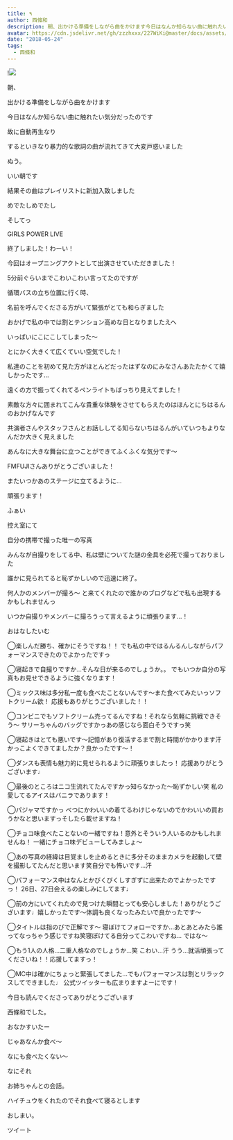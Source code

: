 ```yaml
---
title: ٩
author: 西條和
description: 朝、出かける準備をしながら曲をかけます今日はなんか知らない曲に触れたい気分だったのです故に自動再生なり...
avatar: https://cdn.jsdelivr.net/gh/zzzhxxx/227WiKi@master/docs/assets/photo/avatar/nagomi.jpg
date: "2018-05-24"
tags:
  - 西條和
---
```


!![](https://cdn.jsdelivr.net/gh/zzzhxxx/227WiKi-image@master/blog-image/nagomi-2018-05-24_1.jpg)












朝、









出かける準備をしながら曲をかけます










今日はなんか知らない曲に触れたい気分だったのです








故に自動再生なり










するといきなり暴力的な歌詞の曲が流れてきて大変戸惑いました







ぬう。










いい朝です











結果その曲はプレイリストに新加入致しました













めでたしめでたし








そしてっ






GIRLS POWER LIVE





終了しました！わーい！










今回はオープニングアクトとして出演させていただきました！










5分前ぐらいまでこわいこわい言ってたのですが







循環バスの立ち位置に行く時、









名前を呼んでくださる方がいて緊張がとても和らぎました












おかげで私の中では割とテンション高めな日となりましたえへ







いっぱいにこにこしてしまった〜











とにかく大きくて広くていい空気でした！










私達のことを初めて見た方がほとんどだったはずなのにみなさんあたたかくて嬉しかったです…








遠くの方で振ってくれてるペンライトもばっちり見えてました！















素敵な方々に囲まれてこんな貴重な体験をさせてもらえたのはほんとにちはるんのおかげなんです










共演者さんやスタッフさんとお話ししてる知らないちはるんがいていつもよりなんだか大きく見えました










あんなに大きな舞台に立つことができてふくふくな気分です〜







FMFUJIさんありがとうございました！

















またいつかあのステージに立てるように…










頑張ります！








ふぁい











控え室にて









自分の携帯で撮った唯一の写真











みんなが自撮りをしてる中、私は壁についてた謎の金具を必死で撮っておりました










誰かに見られてると恥ずかしいので迅速に終了。












何人かのメンバーが撮ろ〜
と来てくれたので誰かのブログなどで私も出現するかもしれませんっ












いつか自撮りやメンバーに撮ろうって言えるように頑張ります…！














おはなしたいむ







◯楽しんだ勝ち、確かにそうですね！！
でも私の中ではるんるんしながらパフォーマンスできたのでよかったですっ





◯寝起きで自撮りですか…そんな日が来るのでしょうか。。
でもいつか自分の写真もお見せできるように強くなります！






◯ミックス味は多分私一度も食べたことないんです〜また食べてみたいっソフトクリーム欲！
応援もありがとうございました！！





◯コンビニでもソフトクリーム売ってるんですね！それなら気軽に挑戦できそう〜
サリーちゃんのバッグですかっあの感じなら面白そうですっ笑








◯寝起きはとても悪いです〜記憶があり復活するまで割と時間がかかります汗
かっこよくできてましたか？良かったです〜！





◯ダンスも表情も魅力的に見せられるように頑張りましたっ！
応援ありがとうございます♩






◯最後のところはニコ生流れてたんですかっ知らなかった〜恥ずかしい笑
私の愛してるアイスはバニラであります！





◯パジャマですかっ
べつにかわいいの着てるわけじゃないのでかわいいの買おうかなと思いますっそしたら載せますね！





◯チョコ味食べたことないの一緒ですね！意外とそういう人いるのかもしれませんね！
一緒にチョコ味デビューしてみましょ〜






◯あの写真の経緯は目覚ましを止めるときに多分そのままカメラを起動して壁を撮影してたんだと思います笑自分でも怖いです…汗






◯パフォーマンス中はなんとかびくびくしすぎずに出来たのでよかったですっ！
26日、27日会えるの楽しみにしてます♩







◯前の方にいてくれたので見つけた瞬間とっても安心しました！ありがとうございます♩嬉しかったです〜体調も良くなったみたいで良かったです〜








◯タイトルは指のびで正解です〜
寝ぼけてフォローですか…あとあとみたら誰ってなっちゃう感じですね笑寝ぼけてる自分ってこわいですね…
ではな〜






◯もう1人の人格…二重人格なのでしょうか…笑
こわい…汗
うう…就活頑張ってくださいね！！応援してますっ！








◯MC中は確かにちょっと緊張してました…でもパフォーマンスは割とリラックスしてできました♩
公式ツイッターも広まりますよーにです！








今日も読んでくださってありがとうございます








西條和でした。








おなかすいたー







じゃあなんか食べ〜









なにも食べたくない〜







なにそれ










お姉ちゃんとの会話。






ハイチュウをくれたのでそれ食べて寝るとします







おしまい。


ツイート



